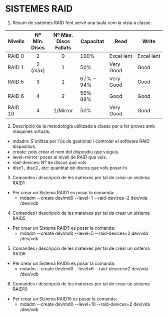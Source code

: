 # SISTEMES RAID

1. Resum de sistemes RAID fent servir una taula com la vista a classe.

| Nivells | Nº Mín. Discs | Nº Màx. Discs Fallats | Capacitat | Read | Write |
------------ | :------------: | :------------: | ------------ | ------------ | ------------ |
|    RAID 0     |       2        |       0        |      100%      |   Excel·lent   |    Excel·lent | 
|    RAID 1     |       2 (máx)  |       1        |      50%       |   Very Good    |    Good | 
|    RAID 5     |       3        |       1        |   67% - 94%    |   Very Good    |    Good |
|    RAID 6     |       4        |       2        |   50% - 88%    |     Good       |    Good |
|    RAID 10    |       4        |   1/Mirror     |      50%       |   Very Good    |    Good |
    
2. Descripció de la metodologia utilitzada a classe per a fer proves amb màquines virtuals.
- mdadm: S'utilitza per l'ús de gestionar i controlar el software RAID dispositius.
- create: pots crear el nom del dispositiu que vulguis.
- level=mirror: poses el nivell de RAID que vols.
- raid-devices: Nº de discos que vols 
- disc1 , disc2 , etc: quantitat de discos que vols posar-hi 

3. Comandes i descripció de les mateixes per tal de crear un sistema RAID1
- Per crear un Sistema RAID1 es posar la comanda: 
    - mdadm --create dev/md0 --level=1 --raid-devices=2 dev/vda /dev/vdb

4. Comandes i descripció de les mateixes per tal de crear un sistema RAID5
- Per crear un Sistema RAID5 es posar la comanda: 
    - mdadm --create dev/md0 --level=5 --raid-devices=2 dev/vda /dev/vdb

5. Comandes i descripció de les mateixes per tal de crear un sistema RAID6
- Per crear un Sistema RAID6 es posar la comanda: 
    - mdadm --create dev/md0 --level=6 --raid-devices=2 dev/vda /dev/vdb

6. Comandes i descripció de les mateixes per tal de crear un sistema RAID10
- Per crear un Sistema RAID10 es posar la comanda: 
    - mdadm --create dev/md0 --level=10 --raid-devices=2 dev/vda /dev/vdb
